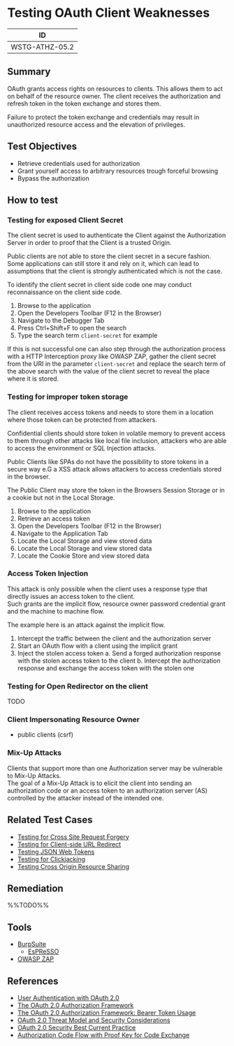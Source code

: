 # Testing OAuth Client Weaknesses

|ID            |
|--------------|
|WSTG-ATHZ-05.2|

## Summary

OAuth grants access rights on resources to clients. This allows them to act on behalf of the resource owner. The client receives the authorization and refresh token in the token exchange and stores them.

Failure to protect the token exchange and credentials may result in unauthorized resource access and the elevation of privileges.

## Test Objectives

- Retrieve credentials used for authorization
- Grant yourself access to arbitrary resources trough forceful browsing
- Bypass the authorization

## How to test

### Testing for exposed Client Secret

The client secret is used to authenticate the Client against the Authorization Server in order to proof that the Client is a trusted Origin.

Public clients are not able to store the client secret in a secure fashion. Some applications can still store it and rely on it, which can lead to assumptions that the client is strongly authenticated which is not the case.

To identify the client secret in client side code one may conduct reconnaissance on the client side code.

1. Browse to the application
2. Open the Developers Toolbar (F12 in the Browser)
3. Navigate to the Debugger Tab
4. Press Ctrl+Shift+F to open the search
5. Type the search term `client-secret` for example

If this is not successful one can also step through the authorization process with a HTTP Interception proxy like OWASP ZAP, gather the client secret from the URI in the parameter `client-secret` and replace the search term of the above search with the value of the client secret to reveal the place where it is stored.

### Testing for improper token storage

The client receives access tokens and needs to store them in a location where those token can be protected from attackers.

Confidential clients should store token in volatile memory to prevent access to them through other attacks like local file inclusion, attackers who are able to access the environment or SQL Injection attacks.

Public Clients like SPAs do not have the possibility to store tokens in a secure way e.G a XSS attack allows attackers to access credentials stored in the browser.

The Public Client may store the token in the Browsers Session Storage or in a cookie but not in the Local Storage.

1. Browse to the application
2. Retrieve an access token
3. Open the Developers Toolbar (F12 in the Browser)
4. Navigate to the Application Tab
5. Locate the Local Storage and view stored data
6. Locate the Local Storage and view stored data
7. Locate the Cookie Store and view stored data

### Access Token Injection

This attack is only possible when the client uses a response type that directly issues an access token to the client.  
Such grants are the implicit flow, resource owner password credential grant and the machine to machine flow.  

The example here is an attack against the implicit flow.  

1. Intercept the traffic between the client and the authorization server
2. Start an OAuth flow with a client using the implicit grant
3. Inject the stolen access token
  a. Send a forged authorization response with the stolen access token to the client
  b. Intercept the authorization response and exchange the access token with the stolen one

### Testing for Open Redirector on the client

TODO

### Client Impersonating Resource Owner

- public clients (csrf)

### Mix-Up Attacks

Clients that support more than one Authorization server may be vulnerable to Mix-Up Attacks.  
The goal of a Mix-Up Attack is to elicit the client into sending an authorization code or an access token to an authorization server (AS) 
controlled by the attacker instead of the intended one.  

## Related Test Cases

- [Testing for Cross Site Request Forgery](../06-Session_Management_Testing/05-Testing_for_Cross_Site_Request_Forgery.md)
- [Testing for Client-side URL Redirect](../11-Client-side_Testing/04-Testing_for_Client-side_URL_Redirect.md)
- [Testing JSON Web Tokens](../06-Session_Management_Testing/10-Testing_JSON_Web_Tokens.md)
- [Testing for Clickjacking](../11-Client-side_Testing/09-Testing_for_Clickjacking.md)
- [Testing Cross Origin Resource Sharing](../11-Client-side_Testing/07-Testing_Cross_Origin_Resource_Sharing.md)

## Remediation

%%TODO%%

## Tools

- [BurpSuite](https://portswigger.net/burp/releases)
  - [EsPReSSO](https://github.com/portswigger/espresso)
- [OWASP ZAP](https://www.zaproxy.org/)

## References

- [User Authentication with OAuth 2.0](https://oauth.net/articles/authentication/)
- [The OAuth 2.0 Authorization Framework](https://datatracker.ietf.org/doc/html/rfc6749)
- [The OAuth 2.0 Authorization Framework: Bearer Token Usage](https://datatracker.ietf.org/doc/html/rfc6750)
- [OAuth 2.0 Threat Model and Security Considerations](https://datatracker.ietf.org/doc/html/rfc6819)
- [OAuth 2.0 Security Best Current Practice](https://datatracker.ietf.org/doc/html/draft-ietf-oauth-security-topics-16)
- [Authorization Code Flow with Proof Key for Code Exchange](https://auth0.com/docs/authorization/flows/authorization-code-flow-with-proof-key-for-code-exchange-pkce)